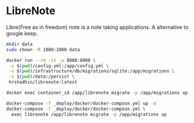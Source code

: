 # LibreNote

Libre(Free as in freedom) note is a note taking applications. A alternative to google keep.

```bash
mkdir data
sudo chown -R 1000:1000 data

docker run --rm -it -p 8000:8000 \
 -v $(pwd)/config.yml:/app/config.yml \
 -v $(pwd)/infrastructure/db/migrations/sqlite:/app/migrations \
 -v $(pwd)/data:/persist \
 hrshadhin/librenote:latest

docker exec container_id /app/librenote migrate -p /app/migrations up

docker-compose -f _deploy/docker/docker-compose.yml up -d
docker-compose -f _deploy/docker/docker-compose.yml \
  exec librenote /app/librenote migrate -p /app/migrations up
```
